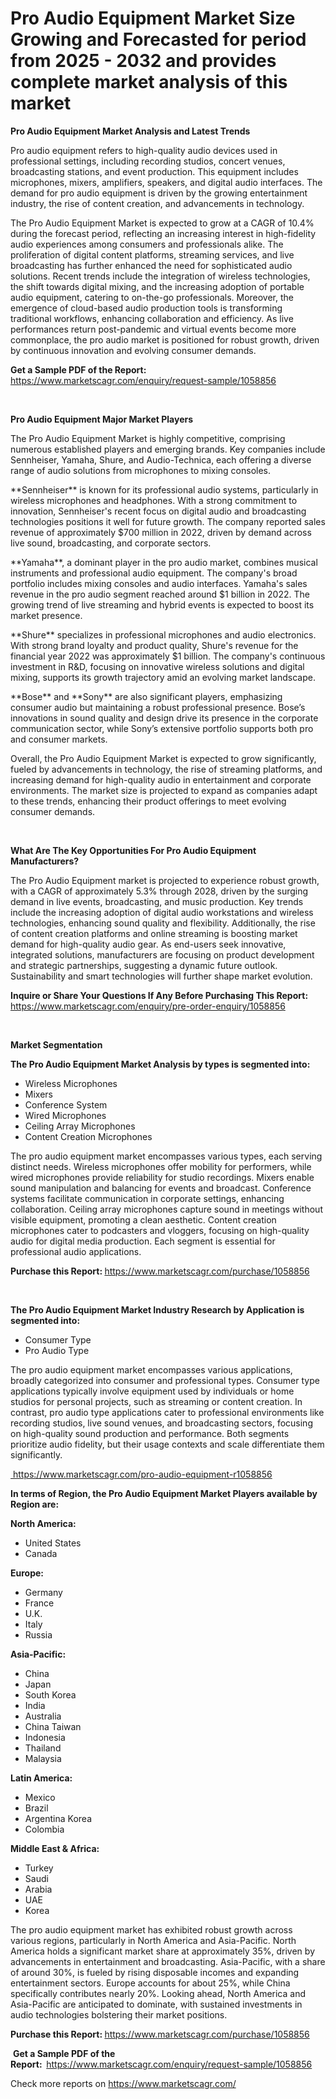 <p><h1>Pro Audio Equipment Market Size Growing and Forecasted for period from 2025 - 2032 and provides complete market analysis of this market</h1></p><p><strong>Pro Audio Equipment Market Analysis and Latest Trends</strong></p>
<p><p>Pro audio equipment refers to high-quality audio devices used in professional settings, including recording studios, concert venues, broadcasting stations, and event production. This equipment includes microphones, mixers, amplifiers, speakers, and digital audio interfaces. The demand for pro audio equipment is driven by the growing entertainment industry, the rise of content creation, and advancements in technology.</p><p>The Pro Audio Equipment Market is expected to grow at a CAGR of 10.4% during the forecast period, reflecting an increasing interest in high-fidelity audio experiences among consumers and professionals alike. The proliferation of digital content platforms, streaming services, and live broadcasting has further enhanced the need for sophisticated audio solutions. Recent trends include the integration of wireless technologies, the shift towards digital mixing, and the increasing adoption of portable audio equipment, catering to on-the-go professionals. Moreover, the emergence of cloud-based audio production tools is transforming traditional workflows, enhancing collaboration and efficiency. As live performances return post-pandemic and virtual events become more commonplace, the pro audio market is positioned for robust growth, driven by continuous innovation and evolving consumer demands.</p></p>
<p><strong>Get a Sample PDF of the Report:&nbsp;</strong> <a href="https://www.marketscagr.com/enquiry/request-sample/1058856?utm_campaign=3440&utm_medium=2&utm_source=Github&utm_content=ia&utm_term=05042025&utm_id=pro-audio-equipment">https://www.marketscagr.com/enquiry/request-sample/1058856</a></p>
<p>&nbsp;</p>
<p><strong>Pro Audio Equipment Major Market Players</strong></p>
<p><p>The Pro Audio Equipment Market is highly competitive, comprising numerous established players and emerging brands. Key companies include Sennheiser, Yamaha, Shure, and Audio-Technica, each offering a diverse range of audio solutions from microphones to mixing consoles.</p><p>**Sennheiser** is known for its professional audio systems, particularly in wireless microphones and headphones. With a strong commitment to innovation, Sennheiser's recent focus on digital audio and broadcasting technologies positions it well for future growth. The company reported sales revenue of approximately $700 million in 2022, driven by demand across live sound, broadcasting, and corporate sectors.</p><p>**Yamaha**, a dominant player in the pro audio market, combines musical instruments and professional audio equipment. The company's broad portfolio includes mixing consoles and audio interfaces. Yamaha's sales revenue in the pro audio segment reached around $1 billion in 2022. The growing trend of live streaming and hybrid events is expected to boost its market presence.</p><p>**Shure** specializes in professional microphones and audio electronics. With strong brand loyalty and product quality, Shure's revenue for the financial year 2022 was approximately $1 billion. The company's continuous investment in R&D, focusing on innovative wireless solutions and digital mixing, supports its growth trajectory amid an evolving market landscape.</p><p>**Bose** and **Sony** are also significant players, emphasizing consumer audio but maintaining a robust professional presence. Bose’s innovations in sound quality and design drive its presence in the corporate communication sector, while Sony’s extensive portfolio supports both pro and consumer markets.</p><p>Overall, the Pro Audio Equipment Market is expected to grow significantly, fueled by advancements in technology, the rise of streaming platforms, and increasing demand for high-quality audio in entertainment and corporate environments. The market size is projected to expand as companies adapt to these trends, enhancing their product offerings to meet evolving consumer demands.</p></p>
<p>&nbsp;</p>
<p><strong>What Are The Key Opportunities For Pro Audio Equipment Manufacturers?</strong></p>
<p><p>The Pro Audio Equipment market is projected to experience robust growth, with a CAGR of approximately 5.3% through 2028, driven by the surging demand in live events, broadcasting, and music production. Key trends include the increasing adoption of digital audio workstations and wireless technologies, enhancing sound quality and flexibility. Additionally, the rise of content creation platforms and online streaming is boosting market demand for high-quality audio gear. As end-users seek innovative, integrated solutions, manufacturers are focusing on product development and strategic partnerships, suggesting a dynamic future outlook. Sustainability and smart technologies will further shape market evolution.</p></p>
<p><strong>Inquire or Share Your Questions If Any Before Purchasing This Report:</strong> <a href="https://www.marketscagr.com/enquiry/pre-order-enquiry/1058856?utm_campaign=3440&utm_medium=2&utm_source=Github&utm_content=ia&utm_term=05042025&utm_id=pro-audio-equipment">https://www.marketscagr.com/enquiry/pre-order-enquiry/1058856</a></p>
<p>&nbsp;</p>
<p><strong>Market Segmentation</strong></p>
<p><strong>The Pro Audio Equipment Market Analysis by types is segmented into:</strong></p>
<p><ul><li>Wireless Microphones</li><li>Mixers</li><li>Conference System</li><li>Wired Microphones</li><li>Ceiling Array Microphones</li><li>Content Creation Microphones</li></ul></p>
<p><p>The pro audio equipment market encompasses various types, each serving distinct needs. Wireless microphones offer mobility for performers, while wired microphones provide reliability for studio recordings. Mixers enable sound manipulation and balancing for events and broadcast. Conference systems facilitate communication in corporate settings, enhancing collaboration. Ceiling array microphones capture sound in meetings without visible equipment, promoting a clean aesthetic. Content creation microphones cater to podcasters and vloggers, focusing on high-quality audio for digital media production. Each segment is essential for professional audio applications.</p></p>
<p><strong>Purchase this Report:&nbsp;</strong><a href="https://www.marketscagr.com/purchase/1058856?utm_campaign=3440&utm_medium=2&utm_source=Github&utm_content=ia&utm_term=05042025&utm_id=pro-audio-equipment">https://www.marketscagr.com/purchase/1058856</a></p>
<p>&nbsp;</p>
<p><strong>The Pro Audio Equipment Market Industry Research by Application is segmented into:</strong></p>
<p><ul><li>Consumer Type</li><li>Pro Audio Type</li></ul></p>
<p><p>The pro audio equipment market encompasses various applications, broadly categorized into consumer and professional types. Consumer type applications typically involve equipment used by individuals or home studios for personal projects, such as streaming or content creation. In contrast, pro audio type applications cater to professional environments like recording studios, live sound venues, and broadcasting sectors, focusing on high-quality sound production and performance. Both segments prioritize audio fidelity, but their usage contexts and scale differentiate them significantly.</p></p>
<p><a href="https://www.marketscagr.com/pro-audio-equipment-r1058856?utm_campaign=3440&utm_medium=2&utm_source=Github&utm_content=ia&utm_term=05042025&utm_id=pro-audio-equipment">&nbsp;https://www.marketscagr.com/pro-audio-equipment-r1058856</a></p>
<p><strong>In terms of Region, the Pro Audio Equipment Market Players available by Region are:</strong></p>
<p>
    <p> <strong> North America: </strong>
        <ul>
            <li>United States</li>
            <li>Canada</li>
        </ul>
        </p> 
    <p> <strong> Europe: </strong>
        <ul>
            <li>Germany</li>
            <li>France</li>
            <li>U.K.</li>
            <li>Italy</li>
            <li>Russia</li>
        </ul>
        </p> 
    <p> <strong> Asia-Pacific: </strong>
        <ul>
            <li>China</li>
            <li>Japan</li>
            <li>South Korea</li>
            <li>India</li>
            <li>Australia</li>
            <li>China Taiwan</li>
            <li>Indonesia</li>
            <li>Thailand</li>
            <li>Malaysia</li>
        </ul>
        </p> 
    <p> <strong> Latin America: </strong>
        <ul>
            <li>Mexico</li>
            <li>Brazil</li>
            <li>Argentina Korea</li>
            <li>Colombia</li>
        </ul>
        </p> 
    <p> <strong> Middle East & Africa: </strong>
        <ul>
            <li>Turkey</li>
            <li>Saudi</li>
            <li>Arabia</li>
            <li>UAE</li>
            <li>Korea</li>
        </ul>
    </p>
    </p>
<p><p>The pro audio equipment market has exhibited robust growth across various regions, particularly in North America and Asia-Pacific. North America holds a significant market share at approximately 35%, driven by advancements in entertainment and broadcasting. Asia-Pacific, with a share of around 30%, is fueled by rising disposable incomes and expanding entertainment sectors. Europe accounts for about 25%, while China specifically contributes nearly 20%. Looking ahead, North America and Asia-Pacific are anticipated to dominate, with sustained investments in audio technologies bolstering their market positions.</p></p>
<p><strong>Purchase this Report: </strong><a href="https://www.marketscagr.com/purchase/1058856?utm_campaign=3440&utm_medium=2&utm_source=Github&utm_content=ia&utm_term=05042025&utm_id=pro-audio-equipment">https://www.marketscagr.com/purchase/1058856</a></p>
<p>&nbsp;<strong>Get a Sample PDF of the Report:&nbsp;&nbsp;</strong><a href="https://www.marketscagr.com/enquiry/request-sample/1058856?utm_campaign=3440&utm_medium=2&utm_source=Github&utm_content=ia&utm_term=05042025&utm_id=pro-audio-equipment">https://www.marketscagr.com/enquiry/request-sample/1058856</a></p>
<p><strong></strong></p>
<p>Check more reports on <a href="https://www.marketscagr.com/?utm_campaign=3440&utm_medium=2&utm_source=Github&utm_content=ia&utm_term=05042025&utm_id=pro-audio-equipment">https://www.marketscagr.com/</a></p>